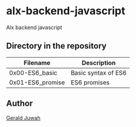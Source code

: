 # alx-backend-javascript

Alx backend javascript

## Directory in the repository

| Filename         | Description         |
| ---------------- | ------------------- |
| 0x00-ES6_basic   | Basic syntax of ES6 |
| 0x01-ES6_promise | ES6 promises        |

## Author

[Gerald Juwah](https://github.com/Gejix/alx-backend-javascript)
